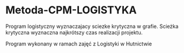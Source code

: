 # Metoda-CPM-LOGISTYKA
Program logistyczny wyznaczajacy sciezke krytyczna w grafie. 
Scieżka krytyczna wyznaczna najkrótszy czas realizacji projektu. 

Program wykonany w ramach zajęć z Logistyki w Hutnictwie

